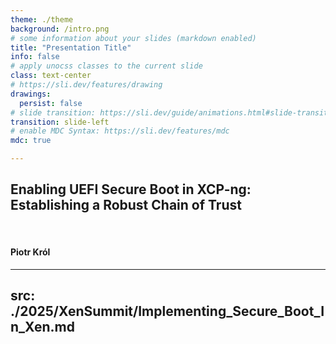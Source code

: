 ```yaml
---
theme: ./theme
background: /intro.png
# some information about your slides (markdown enabled)
title: "Presentation Title"
info: false
# apply unocss classes to the current slide
class: text-center
# https://sli.dev/features/drawing
drawings:
  persist: false
# slide transition: https://sli.dev/guide/animations.html#slide-transitions
transition: slide-left
# enable MDC Syntax: https://sli.dev/features/mdc
mdc: true

---
```


## Enabling UEFI Secure Boot in XCP-ng: Establishing a Robust Chain of Trust

<br>

#### Piotr Król
<!-- markdownlint-disable MD022 MD003 -->
---
src: ./2025/XenSummit/Implementing_Secure_Boot_In_Xen.md
---
<!-- markdownlint-enable MD022 MD003 -->
